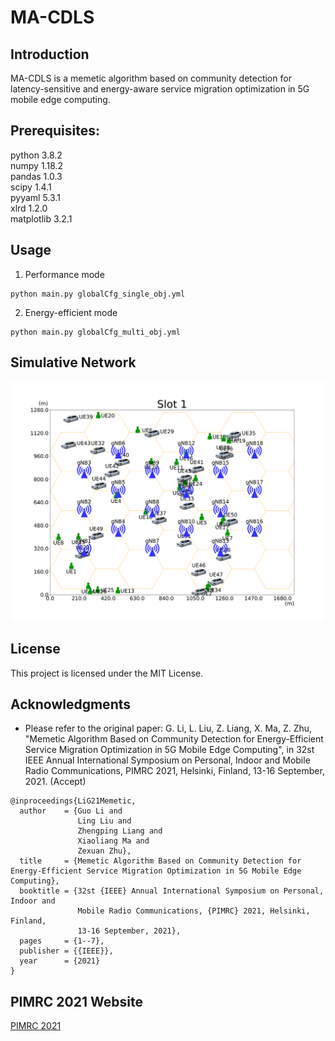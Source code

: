 # MA-CDLS


## Introduction
MA-CDLS is a memetic algorithm based on community detection for latency-sensitive and energy-aware service migration optimization in 5G mobile edge computing.

## Prerequisites:
python 3.8.2  
numpy 1.18.2  
pandas 1.0.3  
scipy 1.4.1  
pyyaml 5.3.1  
xlrd 1.2.0  
matplotlib 3.2.1  

## Usage
1.  Performance mode
```
python main.py globalCfg_single_obj.yml  
```
2.  Energy-efficient mode
```
python main.py globalCfg_multi_obj.yml  
```

## Simulative Network
<img src="data/SN2/Slot%201.png" width="800" /><br/>

## License
This project is licensed under the MIT License.

## Acknowledgments
* Please refer to the original paper: G. Li, L. Liu, Z. Liang, X. Ma, Z. Zhu, "Memetic Algorithm Based on Community Detection for Energy-Efficient Service Migration Optimization in 5G Mobile Edge Computing", in 32st IEEE Annual International Symposium on Personal, Indoor and Mobile Radio Communications, PIMRC 2021, Helsinki, Finland, 13-16 September, 2021. (Accept)


```
@inproceedings{LiG21Memetic,  
  author    = {Guo Li and  
               Ling Liu and  
               Zhengping Liang and  
               Xiaoliang Ma and  
               Zexuan Zhu},  
  title     = {Memetic Algorithm Based on Community Detection for Energy-Efficient Service Migration Optimization in 5G Mobile Edge Computing},  
  booktitle = {32st {IEEE} Annual International Symposium on Personal, Indoor and
               Mobile Radio Communications, {PIMRC} 2021, Helsinki, Finland,
               13-16 September, 2021},  
  pages     = {1--7},  
  publisher = {{IEEE}},  
  year      = {2021}  
}  
```

## PIMRC 2021 Website
<a href="https://www.oulu.fi/6gflagship/node/209031" target="blank">PIMRC 2021</a>